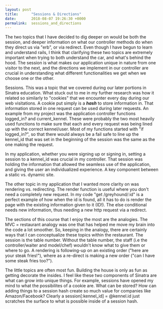 ```yaml
---
layout: post
title:      "Sessions & Directions"
date:       2018-08-07 19:26:30 +0000
permalink:  sessions_and_directions
---
```



The two topics that I have decided to dig deeper on would be both the session, and deeper information on what our controller methods do when they direct us via "erb", or via redirect. Even though I have begun to learn and understand rails, I think that clarifying these two topics are extremely important when trying to both understand the car, and what's behind the hood. The session is what makes our application unique in nature from one visitor to the next, and the directions we implement in our controller are crucial in understanding what different functionalities we get when we choose one or the other.


Sessions. This was a topic that we covered during our later portions in Sinatra education. What stuck out to me in my further research was how it related so similarly to "cookies" that we encounter every day during our web visitations. A cookie put simply is a ***hash*** to store information in. That information stored in one request can be used during later requests. An example from my project was the application controller functions logged_in? and current_kennel. These were probably the two most heavily used functions to make sure that each and every request was being lined up with the correct kennel/user. Most of my functions started with "if logged_in?", so that there would always be a fail safe to line up the kennel_id that was set in the beginning of the session was the same as the one making the request. 

In my application, whether you were signing up or signing in, setting a session to a kennel_id was crucial in my controller. That session was holding the information that allowed the seamless use of the application, and giving the user an individualized experience. A key component between a static vs. dynamic site.


The other topic in my application that I wanted more clarity on was rendering vs. redirecting. The render function is useful where you don't need a completely new request. In my code "get /greyhound/:id" is a perfect example of how when the id is found, all it has to do is render the page with the existing information given to it (ID!). The else conditional needs new information, thus needing a new http request via a redirect. 

The sections of this course that I enjoy the most are the analogies. The MVC = restaurant analogy was one that has helped me move my brain into the code a lot smoother. So, keeping in the analogy, there are certainly ways that I can conceptualize these topics within the restaurant. The session is the table number. Without the table number, the staff (i.e the controller/waiter and model/chef) wouldn't know what to give them or where to go. A rendering is following-up on an existing order ("here are your steak fries!"), where as a re-direct is making a new order ("can I have some steak fries too?").

The little topics are often most fun. Building the house is only as fun as getting decorate the insides. I feel like these two components of Sinatra are what can grow into unique things. For example, sessions have opened my mind to what the possibilites of a cookie are. What can be stored? How can adding things to a session hash create so much value for companies like Amazon/Facebook? Clearly a session[:kennel_id] = @kennel.id just scratches the surface to what is possible inside of a session hash. 






